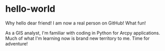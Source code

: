 # hello-world
Why hello dear friend! I am now a real person on GitHub! What fun!

As a GIS analyst, I'm familiar with coding in Python for Arcpy applications. Much of what I'm learning now is brand new territory to me. Time for adventure!
